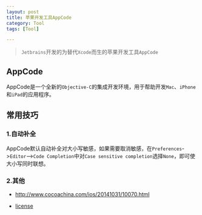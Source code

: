 ```yaml
---
layout: post
title: 苹果开发工具AppCode
category: Tool
tags: [Tool]

---
```



> `Jetbrains`开发的为替代`Xcode`而生的苹果开发工具`AppCode`


## AppCode


AppCode是一个全新的`Objective-C`的集成开发环境，用于帮助开发`Mac`、`iPhone`和`iPad`的应用程序。



## 常用技巧

### 1.自动补全

AppCode默认自动补全对大小写敏感，如果需要取消敏感，在`Preferences`->`Editor`—>`Code Completion`中对`Case sensitive completion`选择`None`，即可使大小写同时联想。


### 2.其他

* http://www.cocoachina.com/ios/20141031/10070.html

* [license](http://intellij.mandroid.cn/)
